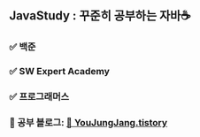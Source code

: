 ## JavaStudy : 꾸준히 공부하는 자바☕️
### ✅ 백준
### ✅ SW Expert Academy
### ✅ 프로그래머스
### 📖 공부 블로그: [🔗 YouJungJang.tistory](https://yuejeong.tistory.com/category/Algorithm/JAVA)
<br></br>

